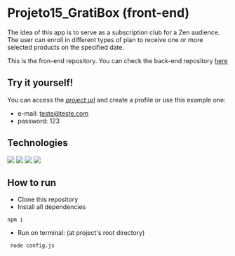 # Projeto15_GratiBox (front-end)

The idea of this app is to serve as a subscription club for a Zen audience. The user can enroll in different types of plan to receive one or more selected products on the specified date.

This is the fron-end repository. You can check the back-end repository [here](https://github.com/Nello-Moreira/Projeto15_GratiBox_back-end)

## Try it yourself!

You can access the [_project url_](https://gratibox-ivory.vercel.app/) and create a profile or use this example one:

-   e-mail: teste@teste.com
-   password: 123

## Technologies

<img src="https://img.shields.io/badge/JavaScript-323330?style=for-the-badge&logo=javascript&logoColor=F7DF1E" /> <img src="https://img.shields.io/badge/React-20232A?style=for-the-badge&logo=react&logoColor=61DAFB" /> <img src="https://camo.githubusercontent.com/077272229bdc0faedc8b3775e4ec05a1c31979d5b533b4d77cccaee5ed8e561b/68747470733a2f2f696d672e736869656c64732e696f2f62616467652f7374796c65642d636f6d706f6e656e74732532302d2532333230323332612e7376673f267374796c653d666f722d7468652d626164676526636f6c6f723d623836373965266c6f676f3d7374796c65642d636f6d706f6e656e7473266c6f676f436f6c6f723d25336133613361"/> <img src="https://camo.githubusercontent.com/02621d023c99135970b1abbfe932b6a6a0b2e42aaebedae5f8299fd88d9ce029/68747470733a2f2f696d672e736869656c64732e696f2f62616467652f6178696f732532302d2532333230323332612e7376673f267374796c653d666f722d7468652d626164676526636f6c6f723d696e666f726d6174696f6e616c"/>

## How to run

-   Clone this repository
-   Install all dependencies

```
npm i
```

-   Run on terminal: (at project's root directory)

```
 node config.js
```
